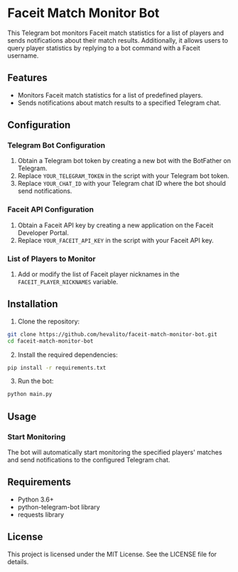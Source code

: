 # Faceit Match Monitor Bot

This Telegram bot monitors Faceit match statistics for a list of players and sends notifications about their match results. Additionally, it allows users to query player statistics by replying to a bot command with a Faceit username.

## Features

- Monitors Faceit match statistics for a list of predefined players.
- Sends notifications about match results to a specified Telegram chat.

## Configuration

### Telegram Bot Configuration

1. Obtain a Telegram bot token by creating a new bot with the BotFather on Telegram.
2. Replace `YOUR_TELEGRAM_TOKEN` in the script with your Telegram bot token.
3. Replace `YOUR_CHAT_ID` with your Telegram chat ID where the bot should send notifications.

### Faceit API Configuration

1. Obtain a Faceit API key by creating a new application on the Faceit Developer Portal.
2. Replace `YOUR_FACEIT_API_KEY` in the script with your Faceit API key.

### List of Players to Monitor

1. Add or modify the list of Faceit player nicknames in the `FACEIT_PLAYER_NICKNAMES` variable.

## Installation

1. Clone the repository:

```bash
git clone https://github.com/hevalito/faceit-match-monitor-bot.git
cd faceit-match-monitor-bot
```

2. Install the required dependencies:

```bash
pip install -r requirements.txt
```

3. Run the bot:

```bash
python main.py
```

## Usage
### Start Monitoring
The bot will automatically start monitoring the specified players' matches and send notifications to the configured Telegram chat.

## Requirements
- Python 3.6+
- python-telegram-bot library
- requests library

## License
This project is licensed under the MIT License. See the LICENSE file for details.